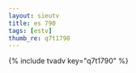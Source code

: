 ```yaml
--- 
layout: sieutv
title: es 790
tags: [estv]
thumb_re: q7t1790
---
```

{% include tvadv key="q7t1790" %} 
